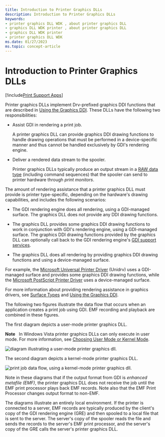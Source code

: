 ```yaml
---
title: Introduction to Printer Graphics DLLs
description: Introduction to Printer Graphics DLLs
keywords:
- printer graphics DLL WDK , about printer graphics DLL
- graphics DLL WDK printer , about printer graphics DLL
- graphics DLL WDK printer
- printer graphics DLL WDK
ms.date: 01/27/2023
ms.topic: concept-article
---
```


# Introduction to Printer Graphics DLLs

[!include[Print Support Apps](../includes/print-support-apps.md)]

Printer graphics DLLs implement Drv-prefixed graphics DDI functions that are described in [Using the Graphics DDI](../display/using-the-graphics-ddi.md). These DLLs have the following two responsibilities:

- Assist GDI in rendering a print job.

    A printer graphics DLL can provide graphics DDI drawing functions to handle drawing operations that must be performed in a device-specific manner and thus cannot be handled exclusively by GDI's rendering engine.

- Deliver a rendered data stream to the spooler.

    Printer graphics DLLs typically produce an output stream in a [RAW data type](raw-data-type.md) (including command sequences) that the spooler can send to printer hardware through *print monitors*.

The amount of rendering assistance that a printer graphics DLL must provide is printer type-specific, depending on the hardware's drawing capabilities, and includes the following scenarios:

- The GDI rendering engine does all rendering, using a GDI-managed surface. The graphics DLL does not provide any DDI drawing functions.

- The graphics DLL provides some graphics DDI drawing functions to work in conjunction with GDI's rendering engine, using a GDI-managed surface. The graphics DDI drawing functions provided by the graphics DLL can optionally call back to the GDI rendering engine's [GDI support services](../display/gdi-support-services.md).

- The graphics DLL does all rendering by providing graphics DDI drawing functions and using a device-managed surface.

For example, the [Microsoft Universal Printer Driver](microsoft-universal-printer-driver.md) (Unidrv) uses a GDI-managed surface and provides some graphics DDI drawing functions, while the [Microsoft PostScript Printer Driver](microsoft-postscript-printer-driver.md) uses a device-managed surface.

For more information about providing rendering assistance in graphics drivers, see [Surface Types](../display/surface-types.md) and [Using the Graphics DDI](../display/using-the-graphics-ddi.md).

The following two figures illustrate the data flow that occurs when an application creates a print job using GDI. EMF recording and playback are combined in these figures.

The first diagram depicts a user-mode printer graphics DLL.

**Note**   In Windows Vista printer graphics DLLs can only execute in user mode. For more information, see [Choosing User Mode or Kernel Mode](choosing-user-mode-or-kernel-mode.md).

![diagram illustrating a user-mode printer graphics dll.](images/usrmdprt.png)

The second diagram depicts a kernel-mode printer graphics DLL.

![print job data flow, using a kernel-mode printer graphics dll.](images/gdiprint.png)

Note in these diagrams that if the output format from GDI is *enhanced metafile (EMF)*, the printer graphics DLL does not receive the job until the EMF print processor plays back EMF records. Note also that the EMF Print Processor changes output format to non-EMF.

The diagrams illustrate an entirely local environment. If the printer is connected to a server, EMF records are typically produced by the client's copy of the GDI rendering engine (GRE) and then spooled to a local file that is sent to the server. The server's copy of the spooler reads the file and sends the records to the server's EMF print processor, and the server's copy of the GRE calls the server's printer graphics DLL.
